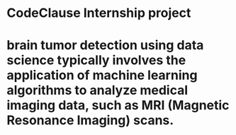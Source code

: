 # CodeClause Internship  project

# brain tumor detection using data science typically involves the application of machine learning algorithms to analyze medical imaging data, such as MRI (Magnetic Resonance Imaging) scans.
